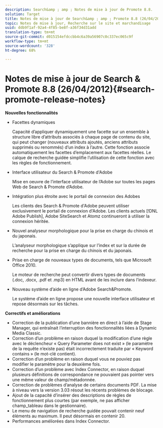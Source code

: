 ```yaml
---
description: Search&amp ; amp ; Notes de mise à jour de Promote 8.8.
solution: Target
title: Notes de mise à jour de Search&amp ; amp ; Promote 8.8 (26/04/2012)
topic: Notes de mise à jour, Recherche sur le site et marchandisage
uuid: ddb9f1af-92a4-4f85-be8f-a36f34d31add
translation-type: tm+mt
source-git-commit: d015154efdccbb4c6a39a56907c0c337ec065c9f
workflow-type: tm+mt
source-wordcount: '328'
ht-degree: 68%

---
```



# Notes de mise à jour de Search &amp; Promote 8.8 (26/04/2012){#search-promote-release-notes}

**Nouvelles fonctionnalités**

* Facettes dynamiques

   Capacité d’appliquer dynamiquement une facette sur un ensemble à structure libre d’attributs associés à chaque page de contenu du site, qui peut changer (nouveaux attributs ajoutés, anciens attributs supprimés ou renommés) d’un index à l’autre. Cette fonction associe automatiquement les facettes d’emplacement aux facettes réelles. Le calque de recherche guidée simplifie l’utilisation de cette fonction avec les règles de fonctionnement.
* Interface utilisateur du Search &amp; Promote d&#39;Adobe

   Mise en oeuvre de l’interface utilisateur de l’Adobe sur toutes les pages Web de Search &amp; Promote d’Adobe.
* Intégration plus étroite avec le portail de connexion des Adobes

   Les clients des Search &amp; Promote d&#39;Adobe peuvent utiliser exclusivement le portail de connexion d&#39;Adobe. Les clients actuels [!DNL Adobe Publish], Adobe SiteSearch et Atomz continueront à utiliser la connexion héritée.
*  Nouvel analyseur morphologique pour la prise en charge du chinois et du japonais.

   L’analyseur morphologique s’applique sur l’index et sur la durée de recherche pour la prise en charge du chinois et du japonais.
*  Prise en charge de nouveaux types de documents, tels que Microsoft Office 2010.

   Le moteur de recherche peut convertir divers types de documents (.doc, .docx, .pdf et .mp3) en HTML avant de les inclure dans l’indexeur.
* Nouveau système d’aide en ligne d’Adobe Search&amp;Promote.

   Le système d’aide en ligne propose une nouvelle interface utilisateur et repose désormais sur les tâches.

**Correctifs et améliorations**

* Correction de la publication d’une bannière en direct à l’aide de Stage Manager, qui entraînait l’interruption des fonctionnalités liées à Dynamic Media Classic.
* Correction d’un problème en raison duquel la modification d’une règle avec le déclencheur « Query Parameter does not exist » (le paramètre de la requête n’existe pas) était incorrectement traduite par « Keyword contains » (le mot-clé contient).
* Correction d’un problème en raison duquel vous ne pouviez pas modifier le paramètre pour la deuxième fois.
* Correction d’un problème avec Index Connector, en raison duquel plusieurs définitions de correspondance ne pouvaient pas pointer vers une même valeur de champ/métadonnée.
*  Correction de problèmes d’analyse de certains documents PDF. La mise à niveau vers la version 3.03 résout les récents problèmes de blocage.
* Ajout de la capacité d’insérer des descriptions de règles de fonctionnement plus courtes (par exemple, ne pas afficher champ_tableau dans le gestionnaire).
* Le menu de navigation de recherche guidée pouvait contenir neuf éléments au maximum. Il peut désormais en contenir 20.
* Performances améliorées dans Index Connector.

